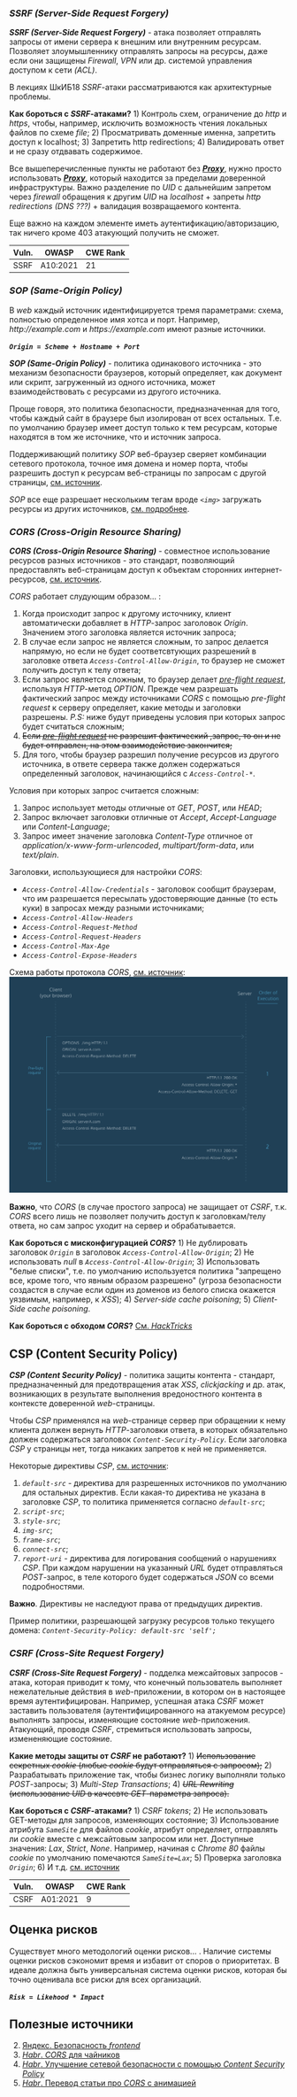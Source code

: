 ### *SSRF (Server-Side Request Forgery)*
***SSRF (Server-Side Request Forgery)*** - атака позволяет отправлять запросы от имени сервера к внешним или внутренним ресурсам. Позволяет злоумышленнику отправлять запросы на ресурсы, даже если они защищены *Firewall*, *VPN* или др. системой управления доступом к сети *(ACL)*.

В лекциях ШкИБ18 *SSRF*-атаки рассматриваются как архитектурные проблемы.

**Как бороться с *SSRF*-атаками?** 1) Контроль схем, ограничение до *http* и *https*, чтобы, например, исключить возможность чтения локальных файлов по схеме *file*; 2) Просматривать доменные именна, запретить доступ к localhost; 3) Запретить http redirections; 4) Валидировать ответ и не сразу отдвавать содержимое. 

Все вышеперечисленные пункты не работают без <u>***Proxy***</u>, нужно просто использовать <u>***Proxy***</u>, который находится за пределами доверенной инфраструктуры. Важно разделение по *UID* с дальнейшим запретом через *firewall* обращения к другим *UID* на *localhost* + запреты *http redirections (DNS ???)* + валидация возвращаемого контента.

Еще важно на каждом элементе иметь аутентификацию/авторизацию, так ничего кроме 403 атакующий получить не сможет.

| Vuln.       | OWASP      | CWE Rank    |
|-------------|------------|-------------|
| SSRF        | A10:2021   | 21          |



### *SOP (Same-Origin Policy)*
В *web* каждый источник идентифицируется тремя параметрами: схема, полностью определенное имя хотса и порт. Например, *<span>http://</span>example.com* и *<span>https://</span>example.com* имеют разные источники.

***`Origin = Scheme + Hostname + Port`***

***SOP (Same-Origin Policy)*** - политика одинакового источника - это механизм безопасности браузеров, который определяет, как документ или скрипт, загруженный из одного источника, может взаимодействовать с ресурсами из другого источника.

Проще говоря, это политика безопасности, предназначенная для того, чтобы каждый сайт в браузере был изолирован от всех остальных. Т.е. по умолчанию браузер имеет доступ только к тем ресурсам, которые находятся в том же источнике, что и источник запроса. 

Поддерживающий политику *SOP* веб-браузер сверяет комбинации сетевого протокола, точное имя домена и номер порта, чтобы разрешить доступ к ресурсам веб-страницы по запросам с другой страницы, [см. источник](https://cloud.yandex.ru/docs/glossary/cors).

*SOP* все еще разрешает нескольким тегам вроде *`<img>`* загружать ресурсы из других источников, [см. подробнее](https://habr.com/ru/companies/macloud/articles/553826/).



### *CORS (Cross-Origin Resource Sharing)*
***CORS (Cross-Origin Resource Sharing)*** - совместное использование ресурсов разных источников - это стандарт, позволяющий предоставлять веб-страницам доступ к объектам сторонних интернет-ресурсов, [см. источник](https://cloud.yandex.ru/docs/glossary/cors).

*CORS* работает слудующим образом... : 
1. Когда происходит запрос к другому источнику, клиент автоматически добавляет в *HTTP*-запрос заголовок *Origin*. Значением этого заголовка является источник запроса;
2. В случае если запрос не является сложным, то запрос делается напрямую, но если не будет соответсвтующих разрешений в заголовке ответа *`Access-Control-Allow-Origin`*, то браузер не сможет получить доступ к телу ответа;
3. Если запрос является сложным, то браузер делает *<u>pre-flight request</u>*, используя *HTTP*-метод *OPTION*. Прежде чем разрешать фактический запрос между источниками *CORS* с помощью *pre-flight request* к серверу определяет, какие методы и заголовки разрешены. *P.S:* ниже будут приведены условия при которых запрос будет считаться сложным;
4. ~~Если *<u>pre-flight request</u>* не разрешит фактический ,запрос, то он и не будет отправлен, на этом взаимодействие закончится;~~
5. Для того, чтобы браузер разрешил получение ресурсов из другого источника, в ответе сервера также должен содержаться определенный заголовок, начинающийся с *`Access-Control-*`*.

Условия при которых запрос считается сложным:
1. Запрос использует методы отличные от *GET*, *POST*, или *HEAD*;
2. Запрос включает заголовки отличные от *Accept*, *Accept-Language* или *Content-Language*;
3. Запрос имеет значение заголовка *Content-Type* отличное от *application/x-www-form-urlencoded*, *multipart/form-data*, или *text/plain*.

Заголовки, использующиеся для настройки *CORS*:
- *`Access-Control-Allow-Credentials`* - заголовок сообщит браузерам, что им разрешается пересылать удостоверяющие данные (то есть куки) в запросах между разными источниками;
- *`Access-Control-Allow-Headers`*
- *`Access-Control-Request-Method`*
- *`Access-Control-Request-Headers`*
- *`Access-Control-Max-Age`*
- *`Access-Control-Expose-Headers`*

Схема работы протокола *CORS*, [см. источник](https://book.hacktricks.xyz/pentesting-web/cors-bypass):
![](img/preflight.svg)

**Важно**, что *CORS* (в случае простого запроса) не защищает от *CSRF*, т.к. *CORS* всего лишь не позволяет получить доступ к заголовкам/телу ответа, но сам запрос уходит на сервер и обрабатывается.

**Как бороться с мисконфигурацией *CORS*?** 1) Не дублировать заголовок *`Origin`* в заголовок *`Access-Control-Allow-Origin`*; 2) Не использовать *null* в *`Access-Control-Allow-Origin`*; 3) Использовать "белые списки", т.е. по умолчанию используется политика "запрещено все, кроме того, что явным образом разрешено" (угроза безопасности создастся в случае если один из доменов из белого списка окажется уязвимым, например, к *XSS*); 4) *Server-side cache poisoning*; 5) *Client-Side cache poisoning*.

**Как бороться с обходом *CORS*?**
[См. *HackTricks*](https://book.hacktricks.xyz/pentesting-web/cors-bypass#bypass)



## CSP (Content Security Policy)
***CSP (Content Security Policy)*** - политика защиты контента - стандарт, предназначенный для предотвращения атак *XSS*, *clickjacking* и др. атак, возникающих в результате выполнения вредоностного контента в контексте доверенной *web*-страницы.

Чтобы *CSP* применялся на *web*-странице сервер при обращении к нему клиента должен вернуть *HTTP*-заголовки ответа, в которых обязательно должен содержаться заголовок *`Content-Security-Policy`*. Если заголовка *CSP* у страницы нет, тогда никаких запретов к ней не применяется.

Некоторые директивы *CSP*, [см. источник](https://habr.com/ru/companies/ruvds/articles/421347/):
1. *`default-src`* - директива для разрешенных источников по умолчанию для остальных директив. Если какая-то директива не указана в заголовке *CSP*, то политика применяется согласно *`default-src`*;
2. *`script-src`*;
3. *`style-src`*;
4. *`img-src`*;
5. *`frame-src`*;
6. *`connect-src`*;
7. *`report-uri`* - директива для логирования сообщений о нарушениях *CSP*. При каждом нарушении на указанный *URL* будет отправляться *POST*-запрос, в теле которого будет содержаться *JSON* со всеми подробностями.

**Важно**. Директивы не наследуют права от предыдущих директив. 

Пример политики, разрешающей загрузку ресурсов только текущего домена:
*`Content-Security-Policy: default-src 'self';`*



### *CSRF (Cross-Site Request Forgery)*
***CSRF (Cross-Site Request Forgery)*** - подделка межсайтовых запросов - атака, которая приводит к тому, что конечный пользователь выполняет нежелательные действия в *web*-приложении, в котором он в настоящее время аутентифицирован. Например, успешная атака *CSRF* может заставить пользователя (аутентифицированного на атакуемом ресурсе) выполнять запросы, изменяющие состояние *web*-приложения. Атакующий, проводя *CSRF*, стремиться использовать запросы, измененяющие состояние.

**Какие методы защиты от *CSRF* не работают?** 1) ~~Использование секретных *cookie* (любые *cookie* будут отправляться с запросом);~~ 2) Разрабатывать приложение так, чтобы бизнес логику выполняли только *POST*-запросы; 3) *Multi-Step Transactions*; 4) ~~*URL Rewriting* (использование *UID* в качесвте *GET*-параметра запроса).~~

**Как бороться с *CSRF*-атаками?** 1) *CSRF tokens*; 2) Не использовать GET-методы для запросов, изменяющих состояние; 3) Использование атрибута *`SameSite`* для файлов *cookie*, атрибут определяет, отправлять ли *cookie* вместе с межсайтовым запросом или нет. Доступные значения: *Lax*, *Strict*, *None*. Например, начиная с *Chrome 80* файлы *cookie* по умолчанию помечаются *`SameSite=Lax`*; 5) Проверка заголовка *`Origin`*; 6) И т.д. [см. источник](https://cheatsheetseries.owasp.org/cheatsheets/Cross-Site_Request_Forgery_Prevention_Cheat_Sheet.html#synchronizer-token-pattern)

| Vuln.       | OWASP      | CWE Rank    |
|-------------|------------|-------------|
| CSRF        | A01:2021   | 9           |


## Оценка рисков
Существует много методологий оценки рисков... . Наличие системы оценки рисков сэкономит время и избавит от споров о приоритетах. В идеале должна быть универсальная система оценки рисков, которая бы точно оценивала все риски для всех организаций.

***`Risk = Likehood * Impact`***



## Полезные источники
2. [Яндекс. Безопасность *frontend*](https://www.youtube.com/watch?v=QqXEUVOA9Fot=160sab_channel=%D0%A4%D1%80%D0%BE%D0%BD%D1%82%D0%B5%D0%BD%D0%B4)
3. [*Habr*. *CORS* для чайников](https://habr.com/ru/companies/macloud/articles/553826/)
4. [*Habr*. Улучшение сетевой безопасности с помощью *Content Security Policy*](https://habr.com/ru/companies/nix/articles/271575/)
5. [*Habr*. Перевод статьи про *CORS* с анимацией](https://habr.com/ru/articles/514684/)